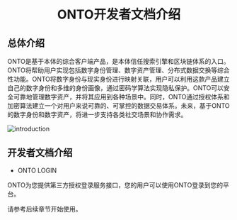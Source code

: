 
<h1 align="center">ONTO开发者文档介绍</h1>

## 总体介绍

ONTO是基于本体的综合客户端产品，是本体信任搜索引擎和区块链体系的入口。ONTO将帮助用户实现包括数字身份管理、数字资产管理、分布式数据交换等综合性功能。ONTO将数字身份与现实身份进行映射关联，用户可以利用这款产品建立自己的数字身份和多维的身份画像，通过密码学算法实现隐私保护。ONTO可以安全可靠地管理数字资产，并将其应用到各种场景中。同时，ONTO通过授权体系和加密算法建立一个对用户来说可靠的、可掌控的数据交易体系。未来，基于ONTO的数字身份和数字资产，将进一步支持各类社交场景和协作需求。

![introduction](https://github.com/ontio/ONTO/raw/master/images/introduction.png)

## 开发者文档介绍


* ONTO LOGIN

ONTO为您提供第三方授权登录服务接口，您的用户可以使用ONTO登录到您的平台。

请参考后续章节开始使用。



